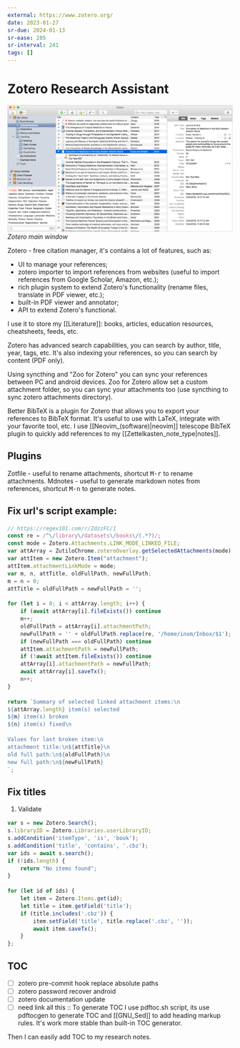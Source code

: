 ```yaml
---
external: https://www.zotero.org/
date: 2023-01-27
sr-due: 2024-01-13
sr-ease: 285
sr-interval: 241
tags: []
---
```


# Zotero Research Assistant

![](./img/Zotero-5-macOS-Screenshot@2x.png)
_Zotero main window_

Zotero - free citation manager, it's contains a lot of features, such as:

- UI to manage your references;
- zotero importer to import references from websites (useful to import
  references from Google Scholar, Amazon, etc.);
- rich plugin system to extend Zotero's functionality (rename files, translate
  in PDF viewer, etc.);
- built-in PDF viewer and annotator;
- API to extend Zotero's functional.

I use it to store my [[Literature]]: books, articles, education resources,
cheatsheets, feeds, etc.

Zotero has advanced search capabilities, you can search by author, title, year,
tags, etc. It's also indexing your references, so you can search by content (PDF
only).

Using syncthing and "Zoo for Zotero" you can sync your references between PC and
android devices. Zoo for Zotero allow set a custom attachment folder, so you can
sync your attachments too (use syncthing to sync zotero attachments directory).

Better BibTeX is a plugin for Zotero that allows you to export your references
to BibTeX format. It's useful to use with LaTeX, integrate with your favorite
tool, etc. I use [[Neovim_(software)|neovim]] telescope BibTeX plugin to quickly add
references to my [[Zettelkasten_note_type|notes]].

## Plugins

Zotfile - useful to rename attachments, shortcut <kbd>M-r</kbd> to rename
attachments. Mdnotes - useful to generate markdown notes from references,
shortcut <kbd>M-n</kbd> to generate notes.

## Fix url's script example:

```js
// https://regex101.com/r/ZdzzFC/1
const re = /^\/library\/datasets\/books\/(.*?)/;
const mode = Zotero.Attachments.LINK_MODE_LINKED_FILE;
var attArray = ZutiloChrome.zoteroOverlay.getSelectedAttachments(mode);
var attItem = new Zotero.Item("attachment");
attItem.attachmentLinkMode = mode;
var m, n, attTitle, oldFullPath, newFullPath;
m = n = 0;
attTitle = oldFullPath = newFullPath = '';

for (let i = 0; i < attArray.length; i++) {
    if (await attArray[i].fileExists()) continue
    m++;
    oldFullPath = attArray[i].attachmentPath;
    newFullPath = '' + oldFullPath.replace(re, '/home/inom/Inbox/$1');
    if (newFullPath === oldFullPath) continue
    attItem.attachmentPath = newFullPath;
    if (!await attItem.fileExists()) continue
    attArray[i].attachmentPath = newFullPath;
    await attArray[i].saveTx();
    n++;
}

return `Summary of selected linked attachment items:\n
${attArray.length} item(s) selected
${m} item(s) broken
${n} item(s) fixed\n

Values for last broken item:\n
attachment title:\n${attTitle}\n
old full path:\n${oldFullPath}\n
new full path:\n${newFullPath}
`;
```

## Fix titles

1. Validate
```js
var s = new Zotero.Search();
s.libraryID = Zotero.Libraries.userLibraryID;
s.addCondition('itemType', 'is', 'book');
s.addCondition('title', 'contains', '.cbz');
var ids = await s.search();
if (!ids.length) {
    return "No items found";
}

for (let id of ids) {
    let item = Zotero.Items.get(id);
    let title = item.getField('title');
    if (title.includes('.cbz')) {
        item.setField('title', title.replace('.cbz', ''));
        await item.saveTx();
    }
};
```

## TOC

- [ ] zotero pre-commit hook replace absolute paths
- [ ] zotero password recover android
- [ ] zotero documentation update
- [ ] need link all this :: To generate TOC I use pdftoc.sh script, its use
      pdftocgen to generate TOC and [[GNU_Sed]] to add heading markup rules.
      It's work more stable than built-in TOC generator.

Then I can easily add TOC to my research notes.
